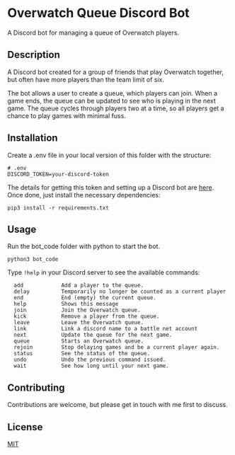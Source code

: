 # Overwatch Queue Discord Bot
A Discord bot for managing a queue of Overwatch players.

## Description

A Discord bot created for a group of friends that play 
Overwatch together, but often have more players than the team 
limit of six.

The bot allows a user to create a queue, which players can join.
When a game ends, the queue can be updated to see who is 
playing in the next game.
The queue cycles through players two at a time, so all players
get a chance to play games with minimal fuss.

## Installation

Create a .env file in your local version of this folder with the structure:
```
# .env
DISCORD_TOKEN=your-discord-token
```
The details for getting this token and setting up a Discord bot are [here](https://realpython.com/how-to-make-a-discord-bot-python/).
Once done, just install the necessary dependencies:
```
pip3 install -r requirements.txt
```

## Usage

Run the bot_code folder with python to start the bot.
```
python3 bot_code
```
Type `!help` in your Discord server to see the available commands:

```
  add            Add a player to the queue.
  delay          Temporarily no longer be counted as a current player
  end            End (empty) the current queue.
  help           Shows this message
  join           Join the Overwatch queue.
  kick           Remove a player from the queue.
  leave          Leave the Overwatch queue.
  link           Link a discord name to a battle net account
  next           Update the queue for the next game.
  queue          Starts an Overwatch queue.
  rejoin         Stop delaying games and be a current player again.
  status         See the status of the queue.
  undo           Undo the previous command issued.
  wait           See how long until your next game.
```

## Contributing
Contributions are welcome, but please get in touch with me first
to discuss.

## License
[MIT](https://choosealicense.com/licenses/mit/)